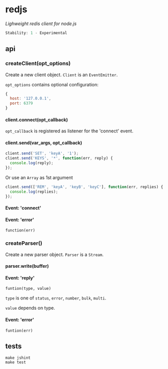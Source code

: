 # redjs
_Lighweight redis client for node.js_

```js
Stability: 1 - Experimental
```

## api
### createClient(opt_options)
Create a new client object. `Client` is an `EventEmitter`.

`opt_options` contains optional configuration:
```js
{
  host: '127.0.0.1',
  port: 6379
}
```

#### client.connect(opt_callback)
`opt_callback` is registered as listener for the 'connect' event.

#### client.send(var_args, opt_callback)
```js
client.send('SET', 'keyA', '1');
client.send('KEYS', '*', function(err, reply) {
  console.log(reply);
});
```
Or use an `Array` as 1st argument
```js
client.send(['REM', 'keyA', 'keyB', 'keyC'], function(err, replies) {
  console.log(replies);
});
```

#### Event: 'connect'
#### Event: 'error'
`function(err)`

### createParser()
Create a new parser object. `Parser` is a `Stream`.

#### parser.write(buffer)

#### Event: 'reply'
`funtion(type, value)`

`type` is one of `status`, `error`, `number`, `bulk`, `multi`.

`value` depends on type.

#### Event: 'error'
`funtion(err)`

## tests
```
make jshint
make test
```
